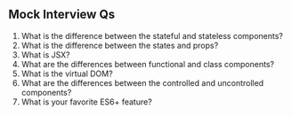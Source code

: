 ## Mock Interview Qs

1. What is the difference between the stateful and stateless components?
2. What is the difference between the states and props?
3. What is JSX?
4. What are the differences between functional and class components?
5. What is the virtual DOM?
6. What are the differences between the controlled and uncontrolled components?
7. What is your favorite ES6+ feature?
